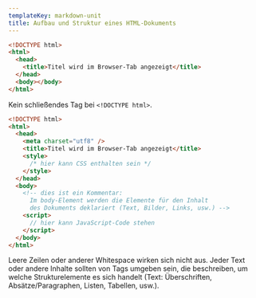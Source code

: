 ```yaml
---
templateKey: markdown-unit
title: Aufbau und Struktur eines HTML-Dokuments
---
```


```html
<!DOCTYPE html>
<html>
  <head>
    <title>Titel wird im Browser-Tab angezeigt</title>
  </head>
  <body></body>
</html>
```

Kein schließendes Tag bei `<!DOCTYPE html>`.

```html
<!DOCTYPE html>
<html>
  <head>
    <meta charset="utf8" />
    <title>Titel wird im Browser-Tab angezeigt</title>
    <style>
      /* hier kann CSS enthalten sein */
    </style>
  </head>
  <body>
    <!-- dies ist ein Kommentar: 
      Im body-Element werden die Elemente für den Inhalt 
      des Dokuments deklariert (Text, Bilder, Links, usw.) -->
    <script>
      // hier kann JavaScript-Code stehen
    </script>
  </body>
</html>
```

Leere Zeilen oder anderer Whitespace wirken sich nicht aus. Jeder Text oder andere
Inhalte sollten von Tags umgeben sein, die beschreiben, um welche Strukturelemente
es sich handelt (Text: Überschriften, Absätze/Paragraphen, Listen, Tabellen, usw.).
